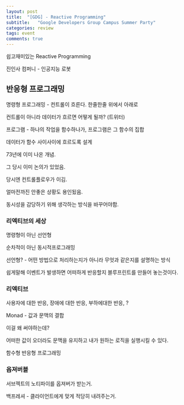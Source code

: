 ```yaml
---
layout: post
title:  "[GDG] - Reactive Programming"
subtitle:   "Google Developers Group Campus Summer Party"
categories: review
tags: event
comments: true
---
```


쉽고재미있는 Reactive Programming

진인사 컴퍼니 - 인공지능 로봇

## 반응형 프로그래밍

명령형 프로그래밍 - 컨트롤이 흐른다. 한줄한줄 위에서 아래로

컨트롤이 아니라 데이터가 흐르면 어떻게 될까? (트위터)

프로그램 - 하나의 작업을 함수하나가, 프로그램은 그 함수의 집합

데이터가 함수 사이사이에 흐르도록 설계

73년에 이미 나온 개념.

그 당시 이미 논의가 있었음.

당시엔 컨트롤플로우가 이김.

얼마전까진 안좋은 상황도 용인됬음.

동시성을 감당하기 위해 생각하는 방식을 바꾸어야함.

### 리엑티브의 세상

명령형이 아닌 선언형

순차적이 아닌 동시적프로그래밍

선언형? - 어떤 방법으로 처리하는지가 아니라 무엇과 같은지를 설명하는 방식

쉽게말해 이벤트가 발생하면 어떠하게 반응할지 블루프린트를 만들어 놓는것이다.

### 리엑티브

사용자에 대한 반응, 장애에 대한 반응, 부하에대한 반응, ?

Monad - 값과 문맥의 결합

이걸 왜 써야하는데?

어떠한 값이 오더라도 문맥을 유지하고 내가 원하는 로직을 실행시킬 수 있다.

함수형 반응형 프로그래밍

### 옵져버블

서브젝트의 노티파이를 옵져버가 받는거.

백프레셔 - 클라이언트에게 맞게 적당히 내려주는거.
